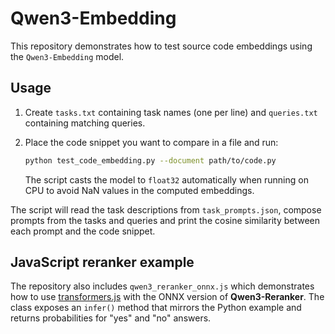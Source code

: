 # Qwen3-Embedding

This repository demonstrates how to test source code embeddings using
the `Qwen3-Embedding` model.

## Usage

1. Create `tasks.txt` containing task names (one per line) and
   `queries.txt` containing matching queries.
2. Place the code snippet you want to compare in a file and run:

    ```bash
    python test_code_embedding.py --document path/to/code.py
    ```

    The script casts the model to `float32` automatically when running on
    CPU to avoid NaN values in the computed embeddings.

The script will read the task descriptions from `task_prompts.json`,
compose prompts from the tasks and queries and print the cosine
similarity between each prompt and the code snippet.

## JavaScript reranker example

The repository also includes `qwen3_reranker_onnx.js` which demonstrates how to
use [transformers.js](https://huggingface.co/docs/transformers.js/index) with the
ONNX version of **Qwen3-Reranker**. The class exposes an `infer()` method that
mirrors the Python example and returns probabilities for "yes" and "no" answers.
